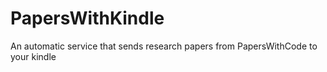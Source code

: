 # PapersWithKindle
An automatic service that sends research papers from PapersWithCode to your kindle
